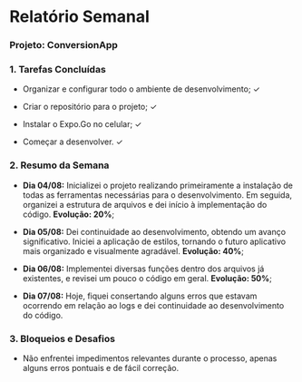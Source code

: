# Relatório Semanal 
### **Projeto:** ConversionApp

### **1. Tarefas Concluídas**
- Organizar e configurar todo o ambiente de desenvolvimento; ✓

- Criar o repositório para o projeto; ✓

- Instalar o Expo.Go no celular; ✓

- Começar a desenvolver. ✓

### **2. Resumo da Semana**
- **Dia 04/08:** Inicializei o projeto realizando primeiramente a instalação de todas as ferramentas necessárias para o desenvolvimento. Em seguida, organizei a estrutura de arquivos e dei início à implementação do código. 
**Evolução: 20%**;

- **Dia 05/08:** Dei continuidade ao desenvolvimento, obtendo um avanço significativo. Iniciei a aplicação de estilos, tornando o futuro aplicativo mais organizado e visualmente agradável.
**Evolução: 40%**;

- **Dia 06/08:** Implementei diversas funções dentro dos arquivos já existentes, e revisei um pouco o código em geral.
**Evolução: 50%**;

- **Dia 07/08:** Hoje, fiquei consertando alguns erros que estavam ocorrendo em relação ao logs e dei continuidade ao desenvolvimento do código.


### **3. Bloqueios e Desafios**
- Não enfrentei impedimentos relevantes durante o processo, apenas alguns erros pontuais e de fácil correção.